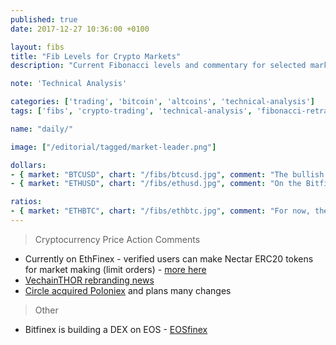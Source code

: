 ```yaml
---
published: true
date: 2017-12-27 10:36:00 +0100

layout: fibs
title: "Fib Levels for Crypto Markets"
description: "Current Fibonacci levels and commentary for selected markets on Bitfinex."

note: 'Technical Analysis'

categories: ['trading', 'bitcoin', 'altcoins', 'technical-analysis']
tags: ['fibs', 'crypto-trading', 'technical-analysis', 'fibonacci-retracement']

name: "daily/"

image: ["/editorial/tagged/market-leader.png"]

dollars:
- { market: "BTCUSD", chart: "/fibs/btcusd.jpg", comment: "The bullish action at $BTCUSD looks like possibly a second attempt to break to high-volume resistance around 11.5k USD (on the chart coinciding with the blue rectangle drawn from previous fibs). If this is successful, a lot of traders will scream iH&S which, if played out, would have a target somewhere over 16k USD. If you follow datamish.com you probably notices how in the recent days rapid increases in shorts didn't move the market much anymore, therefore there must be some demand already." }
- { market: "ETHUSD", chart: "/fibs/ethusd.jpg", comment: "On the Bitfinex chart, $ETHUSD is just breaking out of the downtrend (yellow dotted trendline). There is some resistance upcoming - a current fib coincides with kumo top and and a previous support-turned-resistance (yellow dotted horizontal line). This area around 990 USD is a key one for now. " }

ratios:
- { market: "ETHBTC", chart: "/fibs/ethbtc.jpg", comment: "For now, the short term, ETH is more in the consolidation phase than BTC which is attempting a surge at the moment. The ratio will therefore not be very bullish. It bounced down off a fib but overall the short play seems to be almost over too. There is still a lot of longs in $ETHBTC although a massive amount closed couple days ago (on Bitfinex)." }
---
```



> Cryptocurrency Price Action Comments

* Currently on EthFinex - verified users can make Nectar ERC20 tokens for market making (limit orders) - [more here](https://support.ethfinex.com/hc/en-us/articles/115002549332-Nectar-Token-FAQ)
* [VechainTHOR rebranding news](https://www.reddit.com/r/AltcoinTrader/comments/80fiji/vechainthor_rebranding_bmw_bitocean_tokyo_dnv_gl/)
* [Circle acquired Poloniex](/circle-poloniex/) and plans many changes

> Other

* Bitfinex is building a DEX on EOS - [EOSfinex](https://medium.com/bitfinex/announcing-eosfinex-69eea273369f)
